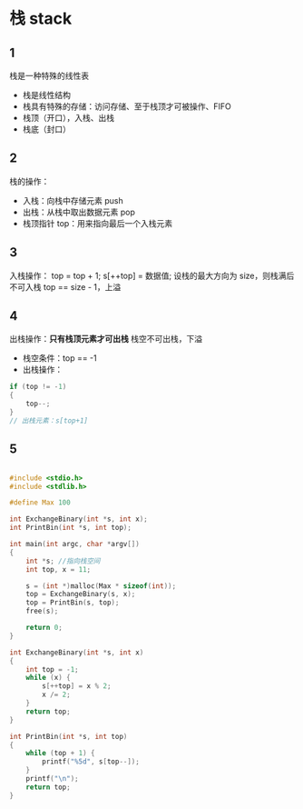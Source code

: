 # 栈 stack
## 1
栈是一种特殊的线性表
- 栈是线性结构
- 栈具有特殊的存储：访问存储、至于栈顶才可被操作、FIFO
- 栈顶（开口），入栈、出栈
- 栈底（封口）

## 2
栈的操作：
- 入栈：向栈中存储元素 push
- 出栈：从栈中取出数据元素 pop
- 栈顶指针 top：用来指向最后一个入栈元素

## 3
入栈操作：
top = top + 1;
s[++top] = 数据值;
设栈的最大方向为 size，则栈满后不可入栈
top == size - 1，上溢

## 4
出栈操作：**只有栈顶元素才可出栈**
栈空不可出栈，下溢
- 栈空条件：top == -1
- 出栈操作：
```c
if (top != -1)
{
    top--;
}
// 出栈元素：s[top+1]
```
## 5
```c

#include <stdio.h>
#include <stdlib.h>

#define Max 100

int ExchangeBinary(int *s, int x);
int PrintBin(int *s, int top);

int main(int argc, char *argv[])
{
    int *s; //指向栈空间
    int top, x = 11;

    s = (int *)malloc(Max * sizeof(int));
    top = ExchangeBinary(s, x);
    top = PrintBin(s, top);
    free(s);

    return 0;
}

int ExchangeBinary(int *s, int x)
{
    int top = -1;
    while (x) {
        s[++top] = x % 2;
        x /= 2;
    }
    return top;
}

int PrintBin(int *s, int top)
{
    while (top + 1) {
        printf("%5d", s[top--]);
    }
    printf("\n");
    return top;
}
```
